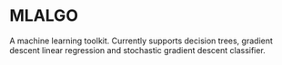 # MLALGO

A machine learning toolkit. Currently supports decision trees, gradient descent linear regression and stochastic gradient descent classifier.
